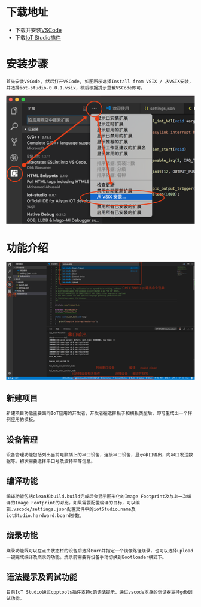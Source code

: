 # 下载地址

   * 下载并安装[VSCode](https://code.visualstudio.com/)
   * 下载[IoT Studio插件](http://gitlab.alibaba-inc.com/yunos-studio/daily-release/raw/iot-v0.0.1/iot-studio-0.0.1.vsix)

# 安装步骤

    首先安装VSCode, 然后打开VSCode, 如图所示选择Install from VSIX / 从VSIX安装，并选择iot-studio-0.0.1.vsix，稍后根据提示重载VSCode即可。
![](res/Install.png)


# 功能介绍
 
 ![](res/Overview.png)
 
## 新建项目

    新建项目功能主要面向IoT应用的开发者，开发者在选择板子和模板类型后，即可生成出一个样例应用的模板。
    
## 设备管理

    设备管理功能包括列出当前电脑插上的串口设备，连接串口设备，显示串口输出，向串口发送数据等。初次需要选择串口号及波特率等信息。
    
## 编译功能

    编译功能包括clean和build.build完成后会显示图形化的Image Footprint及与上一次编译的Image Footprint的对比。如果需要配置编译的目标，可以编辑.vscode/settings.json配置文件中的iotStudio.name及iotStudio.hardward.board参数。
    
## 烧录功能

    烧录功能既可以在点击状态栏的设备后选择Burn并指定一个镜像路径烧录，也可以选择upload一键完成编译及烧录的功能。烧录前需要将设备手动切换到Bootloader模式下。
    
## 语法提示及调试功能

    目前IoT Studio通过cpptools插件支持c的语法提示，通过vscode本身的调试器支持gdb调试功能。


